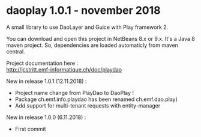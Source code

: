 # daoplay 1.0.1 - november 2018
A small library to use DaoLayer and Guice with Play framework 2.

You can download and open this project in NetBeans 8.x or 9.x. It's a Java 8 maven project. So, dependencies are loaded automaticly from maven central.

Project documentation here :<br>
    http://jcstritt.emf-informatique.ch/doc/playdao<br>

New in release 1.0.1 (12.11.2018) :
* Project name change from PlayDao to DaoPlay !
* Package ch.emf.info.playdao has been renamed ch.emf.dao.play)
* Add support for multi-tenant requests with entity-manager

New in release 1.0.0 (6.11.2018) :
* First commit
